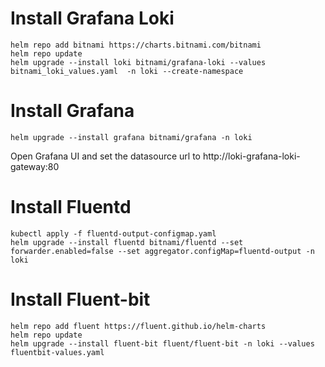 # Install Grafana Loki

```shell
helm repo add bitnami https://charts.bitnami.com/bitnami
helm repo update
helm upgrade --install loki bitnami/grafana-loki --values bitnami_loki_values.yaml  -n loki --create-namespace
```

# Install Grafana

```shell
helm upgrade --install grafana bitnami/grafana -n loki
```
Open Grafana UI and set the datasource url to http://loki-grafana-loki-gateway:80

# Install Fluentd

```shell
kubectl apply -f fluentd-output-configmap.yaml
helm upgrade --install fluentd bitnami/fluentd --set forwarder.enabled=false --set aggregator.configMap=fluentd-output -n loki
```

# Install Fluent-bit

```shell
helm repo add fluent https://fluent.github.io/helm-charts
helm repo update
helm upgrade --install fluent-bit fluent/fluent-bit -n loki --values fluentbit-values.yaml
```
